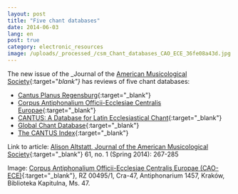 ```yaml
---
layout: post
title: "Five chant databases"
date: 2014-06-03
lang: en
post: true
category: electronic_resources
image: /uploads/_processed_/csm_Chant_databases_CAO_ECE_36fe08a43d.jpg
---
```



The new issue of the _Journal of the [American Musicological Society](http://www.ams-net.org/){:target="_blank"}_ has reviews of five chant databases:

- [Cantus Planus Regensburg](http://www.uni-regensburg.de/Fakultaeten/phil_Fak_I/Musikwissenschaft/cantus/){:target="_blank"}
- [Corpus Antiphonalium Officii-Ecclesiae Centralis Europae](http://www.zti.hu/earlymusic/cao-ece/cao-ece.html){:target="_blank"}
- [CANTUS: A Database for Latin Ecclesiastical Chant](http://www.cantusdatabase.org/){:target="_blank"}
- [Global Chant Database](http://www.globalchant.org/){:target="_blank"}
- [The CANTUS Index](http://cantusindex.org/){:target="_blank"}

Link to article: [Alison Altstatt, Journal of the American Musicological Society](http://www.jstor.org/stable/10.1525/jams.2014.67.1.267){:target="_blank"} 61, no. 1 (Spring 2014): 267-285

Image: [Corpus Antiphonalium Officii-Ecclesiae Centralis Europae (CAO-ECE)](http://earlymusic.zti.hu/cao-ece/cao-ece.html){:target="_blank"}, RZ 00495/1, Cra-47, Antiphonarium 1457, Kraków, Biblioteka Kapitulna, Ms. 47.